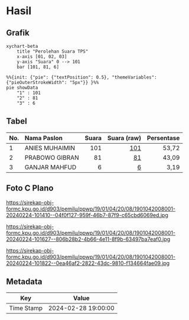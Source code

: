 # Hasil

## Grafik

```mermaid
xychart-beta
    title "Perolehan Suara TPS"
    x-axis [01, 02, 03]
    y-axis "Suara" 0 --> 101
    bar [101, 81, 6]
```

```mermaid
%%{init: {"pie": {"textPosition": 0.5}, "themeVariables": {"pieOuterStrokeWidth": "5px"}} }%%
pie showData
    "1" : 101
    "2" : 81
    "3" : 6
```

## Tabel

| No. | Nama Paslon    | Suara | Suara (raw) | Persentase |
|:--- |:-------------- | -----:| -----------:| ----------:|
| 1   | ANIES MUHAIMIN | 101   | [101][p-1]  | 53,72      |
| 2   | PRABOWO GIBRAN | 81    | [81][p-2]   | 43,09      |
| 3   | GANJAR MAHFUD  | 6     | [6][p-3]    | 3,19       |


[p-1]: https://github.com/gigit-pemilu/pemilu-2024-19-kepulauan-bangka-belitung/blob/main/pilpres/hitung-suara/sub/19-kepulauan-bangka-belitung/sub/01-bangka/sub/04-mendo-barat/sub/2008-kemuja/sub/001-tps/sub/paslon-1.txt
[p-2]: https://github.com/gigit-pemilu/pemilu-2024-19-kepulauan-bangka-belitung/blob/main/pilpres/hitung-suara/sub/19-kepulauan-bangka-belitung/sub/01-bangka/sub/04-mendo-barat/sub/2008-kemuja/sub/001-tps/sub/paslon-2.txt
[p-3]: https://github.com/gigit-pemilu/pemilu-2024-19-kepulauan-bangka-belitung/blob/main/pilpres/hitung-suara/sub/19-kepulauan-bangka-belitung/sub/01-bangka/sub/04-mendo-barat/sub/2008-kemuja/sub/001-tps/sub/paslon-3.txt

## Foto C Plano

https://sirekap-obj-formc.kpu.go.id/d903/pemilu/ppwp/19/01/04/20/08/1901042008001-20240224-101410--04f0f127-959f-46b7-87f9-c65cbd6069ed.jpg

https://sirekap-obj-formc.kpu.go.id/d903/pemilu/ppwp/19/01/04/20/08/1901042008001-20240224-101627--806b28b2-4b66-4e11-8f9b-63497ba7eaf0.jpg

https://sirekap-obj-formc.kpu.go.id/d903/pemilu/ppwp/19/01/04/20/08/1901042008001-20240224-101822--0ea46af2-2822-43dc-9810-f134664fae09.jpg


## Metadata

| Key        | Value               |
| ---------- | ------------------- |
| Time Stamp | 2024-02-28 19:00:00 |



